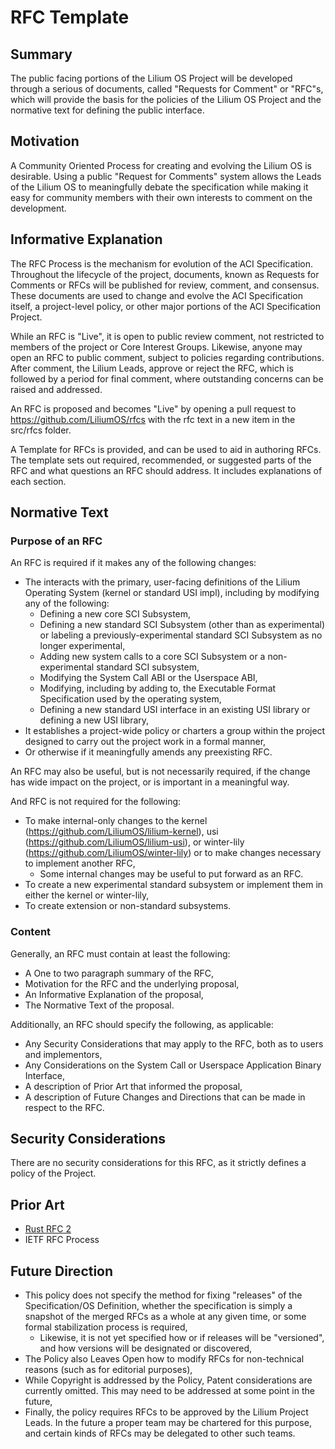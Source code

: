 # RFC Template

## Summary

The public facing portions of the Lilium OS Project will be developed through a serious of documents, called "Requests for Comment" or "RFC"s, which will provide the basis for the policies of the Lilium OS Project and the normative text for defining the public interface.

## Motivation

A Community Oriented Process for creating and evolving the Lilium OS is desirable. Using a public "Request for Comments" system allows the Leads of the Lilium OS to meaningfully debate the specification while making it easy for community members with their own interests to comment on the development.

## Informative Explanation

The RFC Process is the mechanism for evolution of the ACI Specification. Throughout the lifecycle of the project, documents, known as Requests for Comments or RFCs will be published for review, comment, and consensus. These documents are used to change and evolve the ACI Specification itself, a project-level policy, or other major portions of the ACI Specification Project.

While an RFC is "Live", it is open to public review comment, not restricted to members of the project or Core Interest Groups. Likewise, anyone may open an RFC to public comment, subject to policies regarding contributions. After comment, the Lilium Leads, approve or reject the RFC, which is followed by a period for final comment, where outstanding concerns can be raised and addressed.

An RFC is proposed and becomes "Live" by opening a pull request to https://github.com/LiliumOS/rfcs with the rfc text in a new item in the src/rfcs folder.

A Template for RFCs is provided, and can be used to aid in authoring RFCs. The template sets out required, recommended, or suggested parts of the RFC and what questions an RFC should address. It includes explanations of each section.

## Normative Text

### Purpose of an RFC

An RFC is required if it makes any of the following changes:
* The interacts with the primary, user-facing definitions of the Lilium Operating System (kernel or standard USI impl), including by modifying any of the following:
    * Defining a new core SCI Subsystem,
    * Defining a new standard SCI Subsystem (other than as experimental) or labeling a previously-experimental standard SCI Subsystem as no longer experimental,
    * Adding new system calls to a core SCI Subsystem or a non-experimental standard SCI subsystem,
    * Modifying the System Call ABI or the Userspace ABI,
    * Modifying, including by adding to, the Executable Format Specification used by the operating system,
    * Defining a new standard USI interface in an existing USI library or defining a new USI library,
* It establishes a project-wide policy or charters a group within the project designed to carry out the project work in a formal manner,
* Or otherwise if it meaningfully amends any preexisting RFC.

An RFC may also be useful, but is not necessarily required, if the change has wide impact on the project, or is important in a meaningful way.

And RFC is not required for the following:
* To make internal-only changes to the kernel (<https://github.com/LiliumOS/lilium-kernel>), usi (<https://github.com/LiliumOS/lilium-usi>), or winter-lily (<https://github.com/LiliumOS/winter-lily>) or to make changes necessary to implement another RFC,
    * Some internal changes may be useful to put forward as an RFC.
* To create a new experimental standard subsystem or implement them in either the kernel or winter-lily,
* To create extension or non-standard subsystems.

### Content

Generally, an RFC must contain at least the following:
* A One to two paragraph summary of the RFC,
* Motivation for the RFC and the underlying proposal,
* An Informative Explanation of the proposal,
* The Normative Text of the proposal.

Additionally, an RFC should specify the following, as applicable:
* Any Security Considerations that may apply to the RFC, both as to users and implementors,
* Any Considerations on the System Call or Userspace Application Binary Interface,
* A description of Prior Art that informed the proposal,
* A description of Future Changes and Directions that can be made in respect to the RFC.

## Security Considerations

There are no security considerations for this RFC, as it strictly defines a policy of the Project.

## Prior Art

* [Rust RFC 2](https://rust-lang.github.io/rfcs/0002-rfc-process.html)
* IETF RFC Process

## Future Direction

* This policy does not specify the method for fixing "releases" of the Specification/OS Definition, whether the specification is simply a snapshot of the merged RFCs as a whole at any given time, or some formal stabilization process is required,
    * Likewise, it is not yet specified how or if releases will be "versioned", and how versions will be designated or discovered,
* The Policy also Leaves Open how to modify RFCs for non-technical reasons (such as for editorial purposes),
* While Copyright is addressed by the Policy, Patent considerations are currently omitted. This may need to be addressed at some point in the future,
* Finally, the policy requires RFCs to be approved by the Lilium Project Leads. In the future a proper team may be chartered for this purpose, and certain kinds of RFCs may be delegated to other such teams.